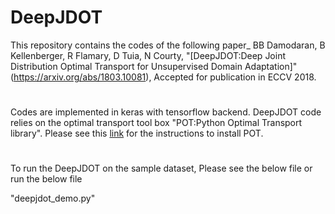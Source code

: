 # DeepJDOT
This repository contains the codes of the following paper_
BB Damodaran, B Kellenberger, R Flamary, D Tuia, N Courty, "[DeepJDOT:Deep Joint Distribution Optimal Transport for Unsupervised Domain Adaptation]"(https://arxiv.org/abs/1803.10081), 
Accepted for publication in ECCV 2018.
#
Codes are implemented in keras with tensorflow backend.
DeepJDOT code relies on the optimal transport tool box "POT:Python Optimal Transport library". Please see this [link](https://github.com/rflamary/POT) for the instructions to install POT.
#
To run the DeepJDOT on the sample dataset, Please see the below file  or run the below file

"deepjdot_demo.py"



